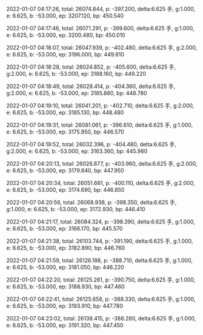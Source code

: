 2022-01-07 04:17:26, total: 26074.844, p: -397.200, delta:6.625 手, g:1.000, e: 6.625, b: -53.000, ep: 3207.120, bp: 450.540

2022-01-07 04:17:46, total: 26071.291, p: -399.600, delta:6.625 手, g:1.000, e: 6.625, b: -53.000, ep: 3200.480, bp: 450.010

2022-01-07 04:18:07, total: 26047.939, p: -402.480, delta:6.625 手, g:2.000, e: 6.625, b: -53.000, ep: 3196.000, bp: 449.810

2022-01-07 04:18:28, total: 26024.852, p: -405.600, delta:6.625 手, g:2.000, e: 6.625, b: -53.000, ep: 3188.160, bp: 449.220

2022-01-07 04:18:49, total: 26028.414, p: -404.360, delta:6.625 手, g:2.000, e: 6.625, b: -53.000, ep: 3185.880, bp: 448.780

2022-01-07 04:19:10, total: 26041.201, p: -402.710, delta:6.625 手, g:2.000, e: 6.625, b: -53.000, ep: 3185.130, bp: 448.480

2022-01-07 04:19:31, total: 26081.061, p: -396.610, delta:6.625 手, g:1.000, e: 6.625, b: -53.000, ep: 3175.950, bp: 446.570

2022-01-07 04:19:52, total: 26032.396, p: -404.480, delta:6.625 手, g:2.000, e: 6.625, b: -53.000, ep: 3163.360, bp: 445.980

2022-01-07 04:20:13, total: 26026.877, p: -403.960, delta:6.625 手, g:2.000, e: 6.625, b: -53.000, ep: 3179.640, bp: 447.950

2022-01-07 04:20:34, total: 26051.661, p: -400.110, delta:6.625 手, g:2.000, e: 6.625, b: -53.000, ep: 3174.690, bp: 446.850

2022-01-07 04:20:56, total: 26068.938, p: -398.350, delta:6.625 手, g:1.000, e: 6.625, b: -53.000, ep: 3172.930, bp: 446.410

2022-01-07 04:21:17, total: 26084.324, p: -398.390, delta:6.625 手, g:1.000, e: 6.625, b: -53.000, ep: 3166.170, bp: 445.570

2022-01-07 04:21:38, total: 26103.744, p: -391.190, delta:6.625 手, g:1.000, e: 6.625, b: -53.000, ep: 3182.890, bp: 446.760

2022-01-07 04:21:59, total: 26126.188, p: -388.710, delta:6.625 手, g:1.000, e: 6.625, b: -53.000, ep: 3181.050, bp: 446.220

2022-01-07 04:22:20, total: 26125.261, p: -390.750, delta:6.625 手, g:1.000, e: 6.625, b: -53.000, ep: 3188.930, bp: 447.460

2022-01-07 04:22:41, total: 26125.658, p: -388.330, delta:6.625 手, g:1.000, e: 6.625, b: -53.000, ep: 3193.910, bp: 447.780

2022-01-07 04:23:02, total: 26138.415, p: -388.280, delta:6.625 手, g:1.000, e: 6.625, b: -53.000, ep: 3191.320, bp: 447.450